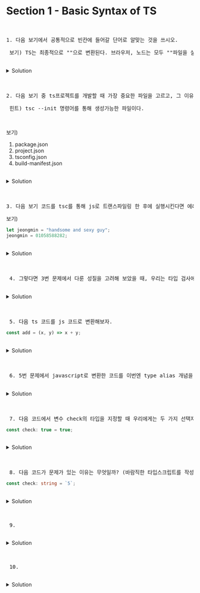 # Section 1 - Basic Syntax of TS

<br>

<pre>1. 다음 보기에서 공통적으로 빈칸에 들어갈 단어로 알맞는 것을 쓰시오. </pre>

<pre> 보기) TS는 최종적으로 ""으로 변환된다. 브라우저, 노드는 모두 ""파일을 실행한다. </pre>

<br>

<details>
  <summary>Solution</summary>
</details>

<br>

<br>

<pre>2. 다음 보기 중 ts프로젝트를 개발할 때 가장 중요한 파일을 고르고, 그 이유를 쓰시오. </pre>

<pre> 힌트) tsc --init 명령어를 통해 생성가능한 파일이다.</pre>

<br>

보기)

1. package.json
2. project.json
3. tsconfig.json
4. build-manifest.json

<br>

<details>
  <summary>Solution</summary>
</details>

<br>

<br>

<pre>3. 다음 보기 코드를 tsc를 통해 js로 트랜스파일링 한 후에 실행시킨다면 에러가 발생할까요? 안 할까요? 그 이유는 무엇일까요? </pre>

보기)

```javascript
let jeongmin = "handsome and sexy guy";
jeongmin = 01058588282;
```

<br>

<details>
  <summary>Solution</summary>
</details>

<br>

<br>

<pre> 4. 그렇다면 3번 문제에서 다룬 성질을 고려해 보았을 때, 우리는 타입 검사에 실패한 ts 코드를 js 코드로 컴파일 또는 트랜스파일해서 사용해도 될까? 지양해야할까 무시해도될까? 답과 이유에 대해서 서술하시오. </pre>

<br>

<details>
  <summary>Solution</summary>
</details>

<br>

<br>

<pre> 5. 다음 ts 코드를 js 코드로 변환해보자. </pre>

```typescript
const add = (x, y) => x + y;
```

<br>

<details>
  <summary>Solution</summary>
</details>

<br>

<br>

<pre> 6. 5번 문제에서 javascript로 변환한 코드를 이번엔 type alias 개념을 사용해서 타입스크립트 코드로 다시 작성해보시오. </pre>

<br>

<details>
  <summary>Solution</summary>
</details>

<br>

<br>

<pre> 7. 다음 코드에서 변수 check의 타입을 지정할 때 우리에게는 두 가지 선택지가 존재한다. boolean으로 타입을 지정해주는 방법과 'true'로 값 자체를 고정시켜줄 수 있다. 실제 프로젝트에서 우리가 사용할 타입은 true만 이라고 했을 때, 어떻게 타입을 지정해주는 것이 더욱 바람직하며 그 이유는 무엇인가? </pre>

```typescript
const check: true = true;
```

<br>

<details>
  <summary>Solution</summary>
</details>

<br>

<br>

<pre> 8. 다음 코드가 문제가 있는 이유는 무엇일까? (바람직한 타입스크립트를 작성하는 방법론적 관점에서 생각해보자) </pre>

```typescript
const check: string = `5`;
```

<br>

<details>
  <summary>Solution</summary>
</details>

<br>

<br>

<pre> 9.  </pre>

<br>

<details>
  <summary>Solution</summary>
</details>

<br>

<br>

<pre> 10.  </pre>

<br>

<details>
  <summary>Solution</summary>
</details>

<br>
